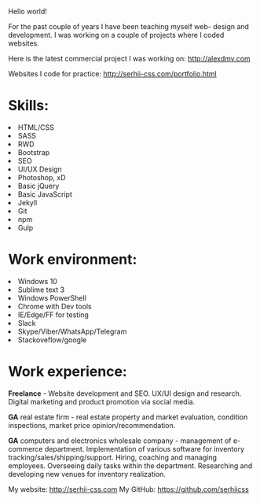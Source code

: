 Hello world!

For the past couple of years I have been teaching myself web- design and development. I was working on a couple of projects where I coded websites.

Here is the latest commercial project I was working on:
http://alexdmv.com

Websites I code for practice: 
http://serhii-css.com/portfolio.html

# Skills:

<li>HTML/CSS</li>
<li>SASS</li>
<li>RWD</li>
<li>Bootstrap</li>
<li>SEO</li>
<li>UI/UX Design</li>
<li>Photoshop, xD</li>
<li>Basic jQuery</li>
<li>Basic JavaScript</li>
<li>Jekyll</li>
<li>Git</li>
<li>npm</li>
<li>Gulp</li>

# Work environment:

<li>Windows 10</li>
<li>Sublime text 3</li>
<li>Windows PowerShell</li>
<li>Chrome with Dev tools</li>
<li>IE/Edge/FF for testing</li>
<li>Slack</li>
<li>Skype/Viber/WhatsApp/Telegram</li>
<li>Stackoveflow/google</li>


# Work experience:

<b>Freelance</b> - Website development and SEO. UX/UI design and research. Digital marketing and product promotion via social media.

<b>GA</b> real estate firm - real estate property and market evaluation, condition inspections, market price opinion/recommendation.

<b>GA</b> computers and electronics wholesale company - management of e-commerce department. Implementation of various software for inventory tracking/sales/shipping/support. Hiring, coaching and managing employees. Overseeing daily tasks within the department. Researching and developing new venues for inventory realization.

My website: http://serhii-css.com
My GitHub: https://github.com/serhiicss
